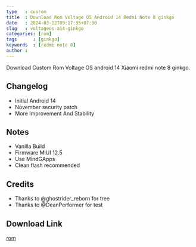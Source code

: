 ```yaml
---
type   : cusrom
title  : Download Rom Voltage OS Android 14 Redmi Note 8 ginkgo
date   : 2024-03-12T09:17:35+07:00
slug   : voltageos-a14-ginkgo
categories: [rom]
tags      : [ginkgo]
keywords  : [redmi note 8]
author : 
---
```


Download Custom Rom Voltage OS android 14 Xiaomi redmi note 8 ginkgo.

## Changelog
- Initial Android 14
- November security patch
- More Improvement And Stability

## Notes
- Vanilla Build
- Firmware MIUI 12.5
- Use MindGApps
- Clean flash recommended

## Credits
- Thanks to @ghostrider_reborn for tree
- Thanks to @DeanPerformer for test

## Download Link
[rom](https://sourceforge.net/projects/agatharom/files/voltage-3.0-ginkgo-20231121-1839-UNOFFICIAL.zip/download)

